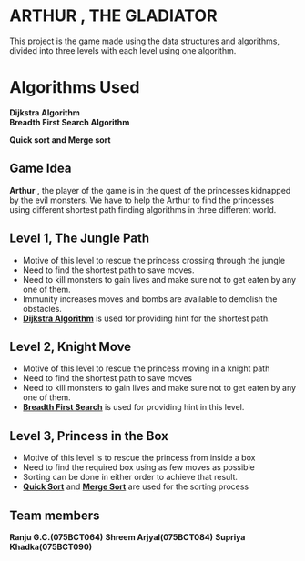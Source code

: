 # ARTHUR , THE GLADIATOR

This project is the game made using the data structures and algorithms, divided into three levels with each level using one algorithm.


# Algorithms Used
**Dijkstra Algorithm**     
**Breadth First Search Algorithm**

**Quick sort and Merge sort**

## Game Idea

**Arthur** , the player of the game is in the quest of the princesses kidnapped by the evil monsters. We have to help the Arthur to find the princesses using different shortest path finding algorithms in three different world.

## Level 1, The Jungle Path
- Motive of this level to rescue the princess crossing through the jungle 
- Need to find the shortest path to save moves. 
- Need to kill monsters to gain lives and make sure not to get eaten by any one of them. 
- Immunity increases moves and bombs are available to demolish the obstacles. 
- **[Dijkstra Algorithm](https://en.wikipedia.org/wiki/Dijkstra%27s_algorithm)** is used for providing hint for the shortest path.

## Level 2, Knight Move

- Motive of this level to rescue the princess moving in a knight path 
- Need to find the shortest path to save moves 
- Need to kill monsters to gain lives and make sure not to get eaten by any one of them. 
- **[Breadth First Search](https://en.wikipedia.org/wiki/Breadth-first_search)** is used for providing hint in this level.

## Level 3, Princess in the Box

- Motive of this level is to rescue the princess from inside a box 
- Need to find the required box using as few moves as possible 
- Sorting can be done in either order to achieve that result. 
- **[Quick Sort](https://en.wikipedia.org/wiki/Quicksort)** and **[Merge Sort](https://en.wikipedia.org/wiki/Merge_sort)** are used for the sorting process
## Team members

**Ranju G.C.(075BCT064)** 
**Shreem Arjyal(075BCT084)** 
**Supriya Khadka(075BCT090)** 
